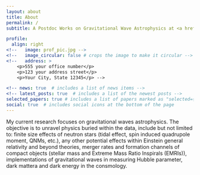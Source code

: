 ```yaml
---
layout: about
title: About
permalink: /
subtitle: A Postdoc Works on Gravitational Wave Astrophysics at <a href='#'>KIAA-PKU</a>.  email: zwlyu@pku.edu.cn 

profile:
  align: right
<!--   image: prof_pic.jpg -->
<!--   image_circular: false # crops the image to make it circular -->
<!--   address: >
    <p>555 your office number</p>
    <p>123 your address street</p>
    <p>Your City, State 12345</p> -->

<!-- news: true  # includes a list of news items -->
<!-- latest_posts: true  # includes a list of the newest posts -->
selected_papers: true # includes a list of papers marked as "selected={true}"
social: true  # includes social icons at the bottom of the page
---
```




My current research focuses on gravitational waves astrophysics. The objective is to unravel physics buried within the data, include but not limited to: finite size effects of neutron stars (tidal effect, spin induced quadrupole moment, QNMs, etc.), any other potential effects within Einstein general relativity and beyond theories, merger rates and formation channels of compact objects (stellar mass and Extreme Mass Ratio Inspirals (EMRIs)), implementations of gravitational waves in measuring Hubble parameter, dark mattera and dark energy in the consmology. 

<!-- 
Write your biography here. Tell the world about yourself. Link to your favorite [subreddit](http://reddit.com). You can put a picture in, too. The code is already in, just name your picture `prof_pic.jpg` and put it in the `img/` folder.

Put your address / P.O. box / other info right below your picture. You can also disable any of these elements by editing `profile` property of the YAML header of your `_pages/about.md`. Edit `_bibliography/papers.bib` and Jekyll will render your [publications page](/al-folio/publications/) automatically.

Link to your social media connections, too. This theme is set up to use [Font Awesome icons](http://fortawesome.github.io/Font-Awesome/) and [Academicons](https://jpswalsh.github.io/academicons/), like the ones below. Add your Facebook, Twitter, LinkedIn, Google Scholar, or just disable all of them.
 -->
